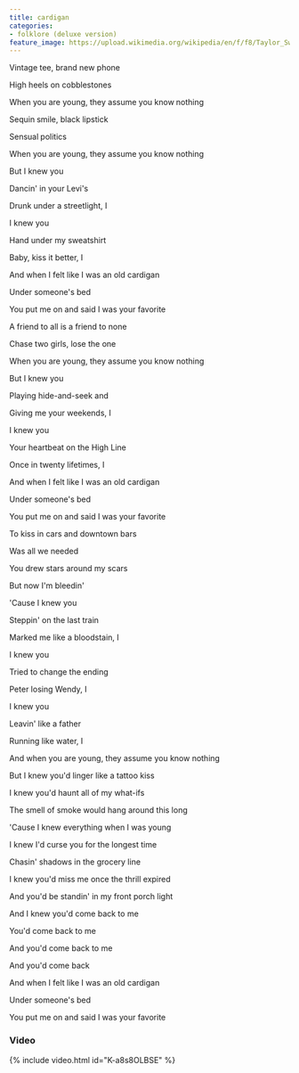 ```yaml
---
title: cardigan
categories:
- folklore (deluxe version)
feature_image: https://upload.wikimedia.org/wikipedia/en/f/f8/Taylor_Swift_-_Folklore.png
--- 
```

Vintage tee, brand new phone

High heels on cobblestones

When you are young, they assume you know nothing

Sequin smile, black lipstick

Sensual politics

When you are young, they assume you know nothing

But I knew you

Dancin' in your Levi's

Drunk under a streetlight, I

I knew you

Hand under my sweatshirt

Baby, kiss it better, I

And when I felt like I was an old cardigan

Under someone's bed

You put me on and said I was your favorite

A friend to all is a friend to none

Chase two girls, lose the one

When you are young, they assume you know nothing

But I knew you

Playing hide-and-seek and

Giving me your weekends, I

I knew you

Your heartbeat on the High Line

Once in twenty lifetimes, I

And when I felt like I was an old cardigan

Under someone's bed

You put me on and said I was your favorite

To kiss in cars and downtown bars

Was all we needed

You drew stars around my scars

But now I'm bleedin'

'Cause I knew you

Steppin' on the last train

Marked me like a bloodstain, I

I knew you

Tried to change the ending

Peter losing Wendy, I

I knew you

Leavin' like a father

Running like water, I

And when you are young, they assume you know nothing

But I knew you'd linger like a tattoo kiss

I knew you'd haunt all of my what-ifs

The smell of smoke would hang around this long

'Cause I knew everything when I was young

I knew I'd curse you for the longest time

Chasin' shadows in the grocery line

I knew you'd miss me once the thrill expired

And you'd be standin' in my front porch light

And I knew you'd come back to me

You'd come back to me

And you'd come back to me

And you'd come back

And when I felt like I was an old cardigan

Under someone's bed

You put me on and said I was your favorite
### Video

{% include video.html id="K-a8s8OLBSE" %}

